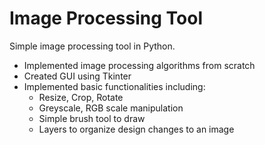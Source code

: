# Image Processing Tool

Simple image processing tool in Python.
- Implemented image processing algorithms from scratch
- Created GUI using Tkinter
- Implemented basic functionalities including:
  - Resize, Crop, Rotate
  - Greyscale, RGB scale manipulation
  - Simple brush tool to draw
  - Layers to organize design changes to an image

